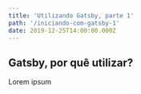 ```yaml
---
title: 'Utilizando Gatsby, parte 1'
path: '/iniciando-com-gatsby-1'
date: 2019-12-25T14:00:00.000Z
---
```


## Gatsby, por quê utilizar?

Lorem ipsum